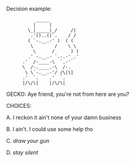Decision example:

               _____
              |     |
            \_|_____|_/     /|
             .'()..()`.    / /
            ( `-.__.-' )  ( (    
             \        /    \ \
              \      /      ) )        
            .' -.__.- `.-.-'_.'
          .'  /-____-\  `.-'       
          \  /-.____.-\  /-.
           \ \`-.__.-'/ /\|\|     
          .'  `.    .'  `.
          |/\/\|    |/\/\|

GECKO: Aye friend, you're not from here are you?

CHOICES:

A. I reckon it ain't none of your damn business

B. I ain't. I could use some help tho

C. *draw your gun* 

D. *stay silent*
